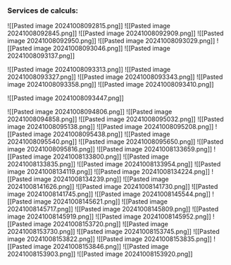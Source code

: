 ### **Services de calculs:**

![[Pasted image 20241008092815.png]]
![[Pasted image 20241008092845.png]]
![[Pasted image 20241008092909.png]]
![[Pasted image 20241008092950.png]]
![[Pasted image 20241008093029.png]]
![[Pasted image 20241008093046.png]]
![[Pasted image 20241008093137.png]]


![[Pasted image 20241008093313.png]]
![[Pasted image 20241008093327.png]]
![[Pasted image 20241008093343.png]]
![[Pasted image 20241008093358.png]]
![[Pasted image 20241008093410.png]]

![[Pasted image 20241008093447.png]]


![[Pasted image 20241008094806.png]]
![[Pasted image 20241008094858.png]]
![[Pasted image 20241008095032.png]]
![[Pasted image 20241008095138.png]]
![[Pasted image 20241008095208.png]]
![[Pasted image 20241008095438.png]]
![[Pasted image 20241008095540.png]]
![[Pasted image 20241008095650.png]]
![[Pasted image 20241008095816.png]]
![[Pasted image 20241008133659.png]]
![[Pasted image 20241008133800.png]]
![[Pasted image 20241008133835.png]]
![[Pasted image 20241008133954.png]]
![[Pasted image 20241008134119.png]]
![[Pasted image 20241008134224.png]]
![[Pasted image 20241008134239.png]]
![[Pasted image 20241008141626.png]]
![[Pasted image 20241008141730.png]]
![[Pasted image 20241008141745.png]]
![[Pasted image 20241008145544.png]]
![[Pasted image 20241008145621.png]]
![[Pasted image 20241008145717.png]]
![[Pasted image 20241008145809.png]]
![[Pasted image 20241008145919.png]]
![[Pasted image 20241008145952.png]]
![[Pasted image 20241008153720.png]]
![[Pasted image 20241008153730.png]]
![[Pasted image 20241008153745.png]]
![[Pasted image 20241008153822.png]]
![[Pasted image 20241008153835.png]]
![[Pasted image 20241008153846.png]]
![[Pasted image 20241008153903.png]]
![[Pasted image 20241008153920.png]]
